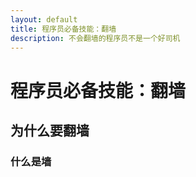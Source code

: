 ```yaml
---
layout: default
title: 程序员必备技能：翻墙
description: 不会翻墙的程序员不是一个好司机
---
```


# 程序员必备技能：翻墙

## 为什么要翻墙

### 什么是墙
